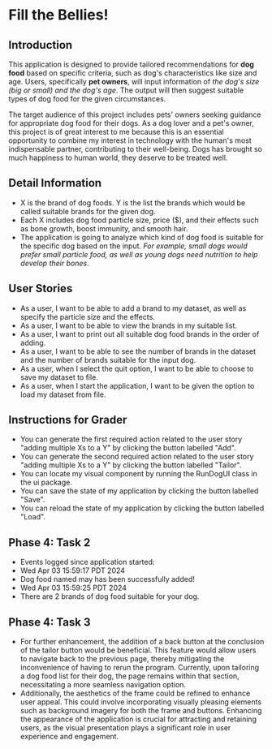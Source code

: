 # Fill the Bellies!

## Introduction


This application is designed to provide tailored 
recommendations for **dog food** based on specific 
criteria, such as dog's characteristics like size and age. 
Users, specifically **pet owners**, will input information of *the 
dog's size (big or small) and the dog's age*. The output will then suggest
suitable types of dog food for the given circumstances.

The target audience of this project includes pets' 
owners seeking guidance for appropriate dog food for
their dogs. As a dog lover and a pet's
owner, this project is of great interest to me because
this is an essential opportunity to combine my interest
in technology with the human's most indispensable 
partner, contributing to their well-being. Dogs has 
brought so much happiness to human world, they deserve
to be treated well.


## Detail Information


- X is the brand of dog foods. Y is the list the brands which would be called suitable brands for the given dog.
- Each X includes dog food particle size, price ($), and their effects such as bone growth, boost immunity, and smooth hair.
- The application is going to analyze which kind of dog food is suitable for the specific dog based on the input. *For example, small dogs would prefer small particle food, as well as young dogs need nutrition to help develop their bones*.

## User Stories

- As a user, I want to be able to add a brand to my dataset, as well as specify the particle size and the effects.
- As a user, I want to be able to view the brands in my suitable list.
- As a user, I want to print out all suitable dog food brands in the order of adding.
- As a user, I want to be able to see the number of brands in the dataset and the number of brands suitable for the input dog.
- As a user, when I select the quit option, I want to be able to choose to save my dataset to file.
- As a user, when I start the application, I want to be given the option to load my dataset from file.

## Instructions for Grader

- You can generate the first required action related to the user story "adding multiple Xs to a Y" by clicking the button labelled "Add".
- You can generate the second required action related to the user story "adding multiple Xs to a Y" by clicking the button labelled "Tailor".
- You can locate my visual component by running the RunDogUI class in the ui package.
- You can save the state of my application by clicking the button labelled "Save".
- You can reload the state of my application by clicking the button labelled "Load".

## Phase 4: Task 2
- Events logged since application started:
- Wed Apr 03 15:59:17 PDT 2024
- Dog food named may has been successfully added!
- Wed Apr 03 15:59:25 PDT 2024
- There are 2 brands of dog food suitable for your dog.

## Phase 4: Task 3
- For further enhancement, the addition of a back button at the conclusion of the tailor button would be beneficial. This feature would allow 
users to navigate back to the previous page, thereby mitigating the inconvenience of having to rerun the program. Currently, upon tailoring a 
dog food list for their dog, the page remains within that section, necessitating a more seamless navigation option.
- Additionally, the aesthetics of the frame could be refined to enhance user appeal. This could involve incorporating visually pleasing elements 
such as background imagery for both the frame and buttons. Enhancing the appearance of the application is crucial for attracting and retaining users, 
as the visual presentation plays a significant role in user experience and engagement.